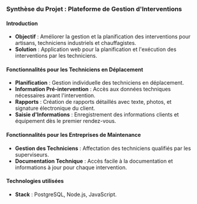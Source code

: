 ### Synthèse du Projet : Plateforme de Gestion d'Interventions

#### Introduction
- **Objectif** : Améliorer la gestion et la planification des interventions pour artisans, techniciens industriels et chauffagistes.
- **Solution** : Application web pour la planification et l'exécution des interventions par les techniciens.

#### Fonctionnalités pour les Techniciens en Déplacement
- **Planification** : Gestion individuelle des techniciens en déplacement.
- **Information Pré-intervention** : Accès aux données techniques nécessaires avant l'intervention.
- **Rapports** : Création de rapports détaillés avec texte, photos, et signature électronique du client.
- **Saisie d'Informations** : Enregistrement des informations clients et équipement dès le premier rendez-vous.

#### Fonctionnalités pour les Entreprises de Maintenance
- **Gestion des Techniciens** : Affectation des techniciens qualifiés par les superviseurs.
- **Documentation Technique** : Accès facile à la documentation et informations à jour pour chaque intervention.

#### Technologies utilisées
- **Stack** : PostgreSQL, Node.js, JavaScript.

